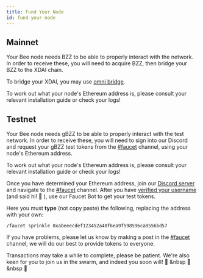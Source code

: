 ```yaml
---
title: Fund Your Node
id: fund-your-node
---
```


## Mainnet

Your Bee node needs BZZ to be able to properly interact with the network. In order to receive these, you will need to acquire BZZ, then bridge your BZZ to the XDAI chain.

To bridge your XDAI, you may use [omni bridge](https://omni.xdaichain.com/bridge).

To work out what your node's Ethereum address is, please consult your relevant installation guide or check your logs!

## Testnet

Your Bee node needs gBZZ to be able to properly interact with the test network. In order to receive these, you will need to sign into our Discord and request your gBZZ test tokens from the [#faucet](https://discord.gg/kfKvmZfVfe) channel, using your node's Ethereum address.

To work out what your node's Ethereum address is, please consult your relevant installation guide or check your logs!

Once you have determined your Ethereum address, join our [Discord server](https://discord.gg/wdghaQsGq5) and navigate to the [#faucet](https://discord.gg/kfKvmZfVfe) channel. After you have [verified your username](https://discord.gg/tXGPdzZQaV) (and said hi! 👋 ), use our Faucet Bot to get your test tokens.

Here you must **type** (not copy paste) the following, replacing the address with your own:

```
/faucet sprinkle 0xabeeecdef123452a40f6ea9f598596ca8556bd57
```

If you have problems, please let us know by making a post in the [#faucet](https://discord.gg/kfKvmZfVfe) channel, we will do our best to provide tokens to everyone. 

Transactions may take a while to complete, please be patient. We're also keen for you to join us in the swarm, and indeed you soon will! 🐝 &nbsp 🐝 &nbsp 🐝
